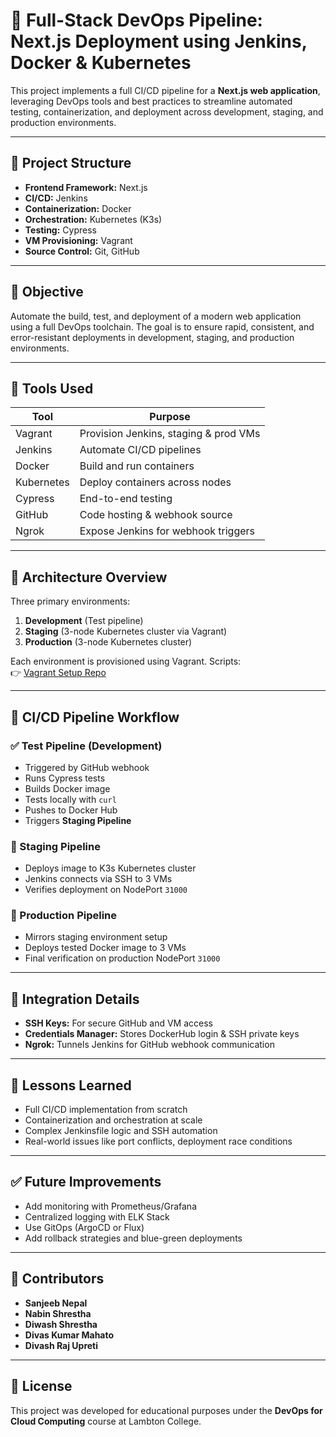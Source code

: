
# 🚀 Full-Stack DevOps Pipeline: Next.js Deployment using Jenkins, Docker & Kubernetes

This project implements a full CI/CD pipeline for a **Next.js web application**, leveraging DevOps tools and best practices to streamline automated testing, containerization, and deployment across development, staging, and production environments.

---

## 📁 Project Structure

- **Frontend Framework:** Next.js  
- **CI/CD:** Jenkins  
- **Containerization:** Docker  
- **Orchestration:** Kubernetes (K3s)  
- **Testing:** Cypress  
- **VM Provisioning:** Vagrant  
- **Source Control:** Git, GitHub  

---

## 📌 Objective

Automate the build, test, and deployment of a modern web application using a full DevOps toolchain. The goal is to ensure rapid, consistent, and error-resistant deployments in development, staging, and production environments.

---

## 🔧 Tools Used

| Tool        | Purpose                                |
|-------------|----------------------------------------|
| Vagrant     | Provision Jenkins, staging & prod VMs  |
| Jenkins     | Automate CI/CD pipelines               |
| Docker      | Build and run containers               |
| Kubernetes  | Deploy containers across nodes         |
| Cypress     | End-to-end testing                     |
| GitHub      | Code hosting & webhook source          |
| Ngrok       | Expose Jenkins for webhook triggers    |

---

## 🧱 Architecture Overview

Three primary environments:

1. **Development** (Test pipeline)  
2. **Staging** (3-node Kubernetes cluster via Vagrant)  
3. **Production** (3-node Kubernetes cluster)

Each environment is provisioned using Vagrant. Scripts:  
👉 [Vagrant Setup Repo](https://github.com/sanjeebnepal/Vagrant-script-jenkinsdockerkubernetes.git)

---

## 🔄 CI/CD Pipeline Workflow

### ✅ Test Pipeline (Development)
- Triggered by GitHub webhook  
- Runs Cypress tests  
- Builds Docker image  
- Tests locally with `curl`  
- Pushes to Docker Hub  
- Triggers **Staging Pipeline**

### 🧪 Staging Pipeline
- Deploys image to K3s Kubernetes cluster  
- Jenkins connects via SSH to 3 VMs  
- Verifies deployment on NodePort `31000`

### 🚢 Production Pipeline
- Mirrors staging environment setup  
- Deploys tested Docker image to 3 VMs  
- Final verification on production NodePort `31000`

---

## 🔐 Integration Details

- **SSH Keys:** For secure GitHub and VM access  
- **Credentials Manager:** Stores DockerHub login & SSH private keys  
- **Ngrok:** Tunnels Jenkins for GitHub webhook communication  

---

## 🧠 Lessons Learned

- Full CI/CD implementation from scratch  
- Containerization and orchestration at scale  
- Complex Jenkinsfile logic and SSH automation  
- Real-world issues like port conflicts, deployment race conditions  

---

## ✅ Future Improvements

- Add monitoring with Prometheus/Grafana  
- Centralized logging with ELK Stack  
- Use GitOps (ArgoCD or Flux)  
- Add rollback strategies and blue-green deployments  

---

## 👥 Contributors

- **Sanjeeb Nepal**  
- **Nabin Shrestha**  
- **Diwash Shrestha**  
- **Divas Kumar Mahato**  
- **Divash Raj Upreti**  

---

## 📜 License

This project was developed for educational purposes under the **DevOps for Cloud Computing** course at Lambton College.
